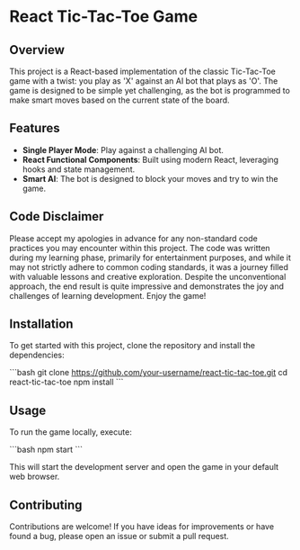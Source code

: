 # React Tic-Tac-Toe Game

## Overview

This project is a React-based implementation of the classic Tic-Tac-Toe game with a twist: you play as 'X' against an AI bot that plays as 'O'. The game is designed to be simple yet challenging, as the bot is programmed to make smart moves based on the current state of the board.

## Features

- **Single Player Mode**: Play against a challenging AI bot.
- **React Functional Components**: Built using modern React, leveraging hooks and state management.
- **Smart AI**: The bot is designed to block your moves and try to win the game.

## Code Disclaimer

Please accept my apologies in advance for any non-standard code practices you may encounter within this project. The code was written during my learning phase, primarily for entertainment purposes, and while it may not strictly adhere to common coding standards, it was a journey filled with valuable lessons and creative exploration. Despite the unconventional approach, the end result is quite impressive and demonstrates the joy and challenges of learning development. Enjoy the game!


## Installation

To get started with this project, clone the repository and install the dependencies:

\`\`\`bash
git clone https://github.com/your-username/react-tic-tac-toe.git
cd react-tic-tac-toe
npm install
\`\`\`

## Usage

To run the game locally, execute:

\`\`\`bash
npm start
\`\`\`

This will start the development server and open the game in your default web browser.

## Contributing

Contributions are welcome! If you have ideas for improvements or have found a bug, please open an issue or submit a pull request.
